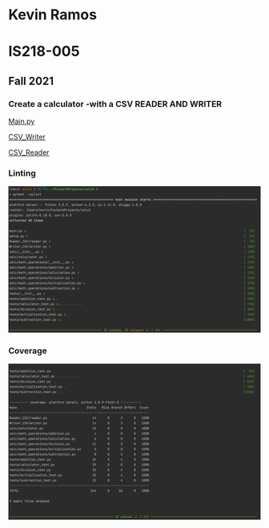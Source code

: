 # Kevin Ramos
# IS218-005
## Fall 2021

### Create a calculator -with a CSV READER AND WRITER

[Main.py](https://github.com/kevnramos/calc2/blob/csv_with_main/main.py)

[CSV_Writer](https://github.com/kevnramos/calc2/blob/csv_with_main/Writer_CSV/writer.py)

[CSV_Reader](https://github.com/kevnramos/calc2/blob/csv_with_main/Reader_CSV/reader.py)

### Linting
![](lint_success.png)

### Coverage
![](coverage_success.png)

